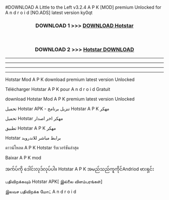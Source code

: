 #DOWNLOAD A Little to the Left v3.2.4 A P K [MOD] premium Unlocked for A n d r o i d [NO.ADS] latest version ky0qt 



<div align="center">

<h3>DOWNLOAD 1 >>> <a href="https://getmod1.web.app/?judule=Btd Battles">DOWNLOAD Hotstar </a></h3><br>

<h3>DOWNLOAD 2 >>> <a href="https://getmod1.web.app/?judule=Btd Battles">Hotstar  DOWNLOAD </a></h3>

</div>


----------------------------------------------------------

----------------------------------------------------------

----------------------------------------------------------

----------------------------------------------------------


Hotstar  Mod A P K download premium latest version Unlocked

Télécharger Hotstar  A P K pour A n d r o i d Gratuit

download Hotstar  Mod A P K premium latest version Unlocked

تحميل Hotstar  APK - تنزيل برنامج Hotstar  A P K مهكر

تحميل Hotstar  مهكر اخر اصدار

تطبيق Hotstar  A P K مهكر

Hotstar  برابط مباشر للاندرويد

ดาวน์โหลด A P K Hotstar  รับเวอร์ชันล่าสุด

Baixar A P K mod

အက်ပ်ကို ဒေါင်းလုဒ်လုပ်ပါ။ Hotstar  A P K အမည်သည်ကူကိုင်Andriod ဗားရှင်း

பதிவிறக்கவும் Hotstar  APK[ இல்லை விளம்பரங்கள்] 
 
இலவச பதிவிறக்க மோட் A n d r o i d



